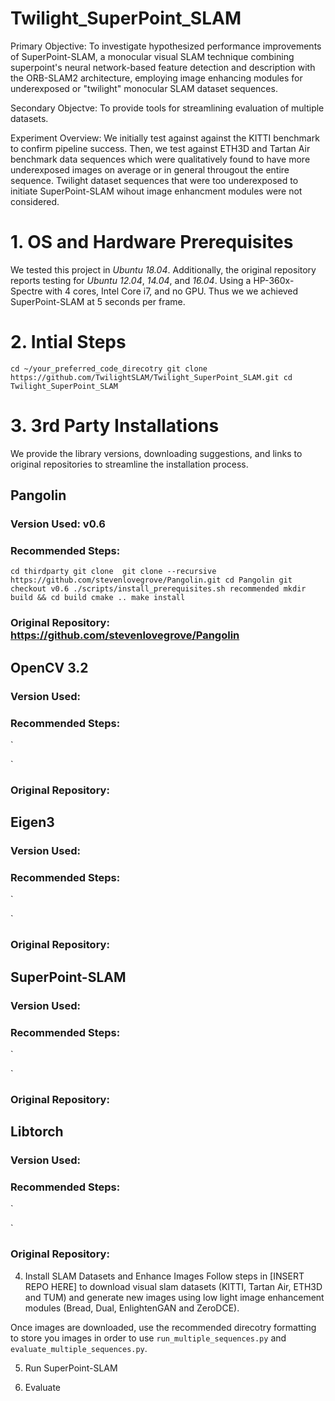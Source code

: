# Twilight_SuperPoint_SLAM
Primary Objective: To investigate hypothesized performance improvements of SuperPoint-SLAM, a monocular visual SLAM technique combining superpoint's neural network-based feature detection and description with the ORB-SLAM2 architecture, employing image enhancing modules for underexposed or "twilight" monocular SLAM dataset sequences. 

Secondary Objectve: To provide tools for streamlining evaluation of multiple datasets.

Experiment Overview: We initially test against against the KITTI benchmark to confirm pipeline success. Then, we test against ETH3D and Tartan Air benchmark data sequences which were qualitatively found to have more underexposed images on average or in general througout the entire sequence. Twilight dataset sequences that were too underexposed to initiate SuperPoint-SLAM wihout image enhancment modules were not considered.

# 1. OS and Hardware Prerequisites
We tested this project in *Ubuntu 18.04*. Additionally, the original repository reports testing for *Ubuntu 12.04*, *14.04*, and *16.04*. Using a HP-360x-Spectre with 4 cores, Intel Core i7, and no GPU. Thus we  we achieved SuperPoint-SLAM at 5 seconds per frame.

# 2. Intial Steps
`
cd ~/your_preferred_code_direcotry
git clone https://github.com/TwilightSLAM/Twilight_SuperPoint_SLAM.git
cd Twilight_SuperPoint_SLAM
`

# 3. 3rd Party Installations
We provide the library versions, downloading suggestions, and links to original repositories to streamline the installation process.

## Pangolin 
### Version Used: v0.6
### Recommended Steps:
`
cd thirdparty
git clone 
git clone --recursive https://github.com/stevenlovegrove/Pangolin.git
cd Pangolin
git checkout v0.6
./scripts/install_prerequisites.sh recommended
mkdir build && cd build
cmake ..
make install
`
### Original Repository: https://github.com/stevenlovegrove/Pangolin

## OpenCV 3.2
### Version Used:
### Recommended Steps:
`

`
### Original Repository:

## Eigen3
### Version Used:
### Recommended Steps:
`

`
### Original Repository:

## SuperPoint-SLAM
### Version Used:
### Recommended Steps:
`

`
### Original Repository:

## Libtorch
### Version Used:
### Recommended Steps:
`

`
### Original Repository:

4. Install SLAM Datasets and Enhance Images
Follow steps in [INSERT REPO HERE] to download visual slam datasets (KITTI, Tartan Air, ETH3D and TUM) and generate new images using low light image enhancement modules (Bread, Dual, EnlightenGAN and ZeroDCE).

Once images are downloaded, use the recommended direcotry formatting to store you images in order to use `run_multiple_sequences.py` and `evaluate_multiple_sequences.py`.

5. Run SuperPoint-SLAM

6. Evaluate 
